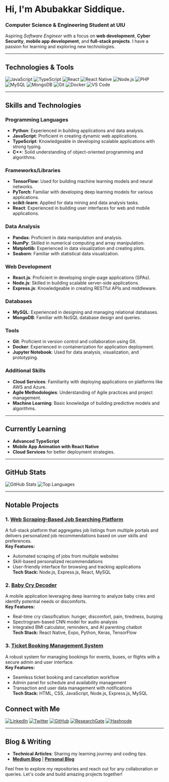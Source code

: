 # Hi, I'm Abubakkar Siddique.

### Computer Science & Engineering Student at UIU
 Aspiring *Software Engineer* with a focus on **web development**, **Cyber Security**, **mobile app development**, and **full-stack projects**. I have a passion for learning and exploring new technologies.

---

##  Technologies & Tools
![JavaScript](https://img.shields.io/badge/Code-JavaScript-yellow?style=flat&logo=javascript)
![TypeScript](https://img.shields.io/badge/Code-TypeScript-blue?style=flat&logo=typescript)
![React](https://img.shields.io/badge/Framework-React-blue?style=flat&logo=react)
![React Native](https://img.shields.io/badge/Mobile-React%20Native-blue?style=flat&logo=react)
![Node.js](https://img.shields.io/badge/Backend-Node.js-green?style=flat&logo=node.js)
![PHP](https://img.shields.io/badge/Backend-PHP-777BB4?style=flat&logo=php)
![MySQL](https://img.shields.io/badge/Database-MySQL-4479A1?style=flat&logo=mysql)
![MongoDB](https://img.shields.io/badge/Database-MongoDB-47A248?style=flat&logo=mongodb)
![Git](https://img.shields.io/badge/Version-Git-F05032?style=flat&logo=git)
![Docker](https://img.shields.io/badge/Container-Docker-2496ED?style=flat&logo=docker)
![VS Code](https://img.shields.io/badge/Editor-VS%20Code-blue?style=flat&logo=visual-studio-code)

---

## Skills and Technologies

### Programming Languages
- **Python**: Experienced in building applications and data analysis.
- **JavaScript**: Proficient in creating dynamic web applications.
- **TypeScript**: Knowledgeable in developing scalable applications with strong typing.
- **C++**: Solid understanding of object-oriented programming and algorithms.

### Frameworks/Libraries
- **TensorFlow**: Used for building machine learning models and neural networks.
- **PyTorch**: Familiar with developing deep learning models for various applications.
- **scikit-learn**: Applied for data mining and data analysis tasks.
- **React**: Experienced in building user interfaces for web and mobile applications.

### Data Analysis
- **Pandas**: Proficient in data manipulation and analysis.
- **NumPy**: Skilled in numerical computing and array manipulation.
- **Matplotlib**: Experienced in data visualization and creating plots.
- **Seaborn**: Familiar with statistical data visualization.

### Web Development
- **React.js**: Proficient in developing single-page applications (SPAs).
- **Node.js**: Skilled in building scalable server-side applications.
- **Express.js**: Knowledgeable in creating RESTful APIs and middleware.

### Databases
- **MySQL**: Experienced in designing and managing relational databases.
- **MongoDB**: Familiar with NoSQL database design and queries.

### Tools
- **Git**: Proficient in version control and collaboration using Git.
- **Docker**: Experienced in containerization for application deployment.
- **Jupyter Notebook**: Used for data analysis, visualization, and prototyping.

### Additional Skills
- **Cloud Services**: Familiarity with deploying applications on platforms like AWS and Azure.
- **Agile Methodologies**: Understanding of Agile practices and project management.
- **Machine Learning**: Basic knowledge of building predictive models and algorithms.

---

##  Currently Learning
- **Advanced TypeScript**
- **Mobile App Animation with React Native**
- **Cloud Services** for better deployment strategies.

---

## GitHub Stats
![GitHub Stats](https://github-readme-stats.vercel.app/api?username=abubakkarsiddiquee&show_icons=true&theme=radical)
![Top Languages](https://github-readme-stats.vercel.app/api/top-langs/?username=abubakkarsiddiquee&layout=compact&theme=radical)

---

## Notable Projects
### 1. [Web Scraping-Based Job Searching Platform](link-to-project)
A full-stack platform that aggregates job listings from multiple portals and delivers personalized job recommendations based on user skills and preferences.  
**Key Features:**  
- Automated scraping of jobs from multiple websites  
- Skill-based personalized recommendations  
- User-friendly interface for browsing and tracking applications  
**Tech Stack:** Node.js, Express.js, React, MySQL  

### 2. [Baby Cry Decoder](link-to-project)
A mobile application leveraging deep learning to analyze baby cries and identify potential needs or discomforts.  
**Key Features:**  
- Real-time cry classification: hunger, discomfort, pain, tiredness, burping  
- Spectrogram-based CNN model for audio analysis  
- Integrated BMI calculator, reminders, and AI parenting chatbot  
**Tech Stack:** React Native, Expo, Python, Keras, TensorFlow  

### 3. [Ticket Booking Management System](https://github.com/abubakkarsiddiquee/Ticket_Management_System)
A robust system for managing bookings for events, buses, or flights with a secure admin and user interface.  
**Key Features:**  
- Seamless ticket booking and cancellation workflow  
- Admin panel for schedule and availability management  
- Transaction and user data management with notifications  
**Tech Stack:** HTML, CSS, JavaScript, Node.js, Express.js, MySQL

## Connect with Me
[![LinkedIn](https://img.shields.io/badge/LinkedIn-Connect-blue?style=flat&logo=linkedin)](https://www.linkedin.com/in/abubakkar-siddique-946909235/)
[![Twitter](https://img.shields.io/badge/Twitter-Follow-blue?style=flat&logo=twitter)](https://twitter.com/Awubakkar)
[![GitHub](https://img.shields.io/badge/GitHub-Follow-black?style=flat&logo=github)](https://github.com/abubakkarsiddiquee)
[![ResearchGate](https://img.shields.io/badge/ResearchGate-Connect-green?style=flat&logo=researchgate)](https://www.researchgate.net/profile/Abubakkar-Siddique-3)
[![Hashnode](https://img.shields.io/badge/Hashnode-Blog-orange?style=flat&logo=hashnode)](https://hashnode.com/@abubakkarsiddique)

---

##  Blog & Writing
- **Technical Articles**: Sharing my learning journey and coding tips.
- **[Medium Blog](https://medium.com/@abubakkarsiddiquee)** | **[Personal Blog](https://yourblog.com)**

Feel free to explore my repositories and reach out for any collaboration or queries. Let's code and build amazing projects together!
